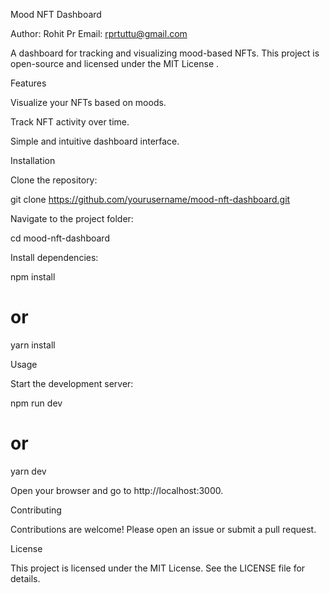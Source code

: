 Mood NFT Dashboard

Author: Rohit Pr
Email: rprtuttu@gmail.com

A dashboard for tracking and visualizing mood-based NFTs. This project is open-source and licensed under the MIT License
.

Features

Visualize your NFTs based on moods.

Track NFT activity over time.

Simple and intuitive dashboard interface.

Installation

Clone the repository:

git clone https://github.com/yourusername/mood-nft-dashboard.git


Navigate to the project folder:

cd mood-nft-dashboard


Install dependencies:

npm install
# or
yarn install

Usage

Start the development server:

npm run dev
# or
yarn dev


Open your browser and go to http://localhost:3000.

Contributing

Contributions are welcome! Please open an issue or submit a pull request.

License

This project is licensed under the MIT License. See the LICENSE
 file for details.
